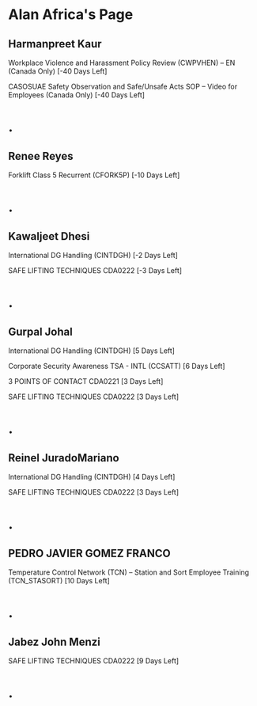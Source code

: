 Alan Africa's Page
==================

Harmanpreet Kaur
----------------


Workplace Violence and Harassment Policy Review (CWPVHEN) – EN (Canada Only) [-40 Days Left]


CASOSUAE Safety Observation and Safe/Unsafe Acts SOP – Video for Employees (Canada Only) [-40 Days Left]

.
=

Renee Reyes
-----------


Forklift Class 5 Recurrent (CFORK5P) [-10 Days Left]

.
=

Kawaljeet Dhesi
---------------


International DG Handling (CINTDGH) [-2 Days Left]


SAFE LIFTING TECHNIQUES CDA0222 [-3 Days Left]

.
=

Gurpal Johal
------------


International DG Handling (CINTDGH) [5 Days Left]


Corporate Security Awareness TSA - INTL (CCSATT) [6 Days Left]


3 POINTS OF CONTACT CDA0221 [3 Days Left]


SAFE LIFTING TECHNIQUES CDA0222 [3 Days Left]

.
=

Reinel JuradoMariano
--------------------


International DG Handling (CINTDGH) [4 Days Left]


SAFE LIFTING TECHNIQUES CDA0222 [3 Days Left]

.
=

PEDRO JAVIER GOMEZ FRANCO
-------------------------


Temperature Control Network (TCN) – Station and Sort Employee Training (TCN\_STASORT) [10 Days Left]

.
=

Jabez John Menzi
----------------


SAFE LIFTING TECHNIQUES CDA0222 [9 Days Left]

.
=

